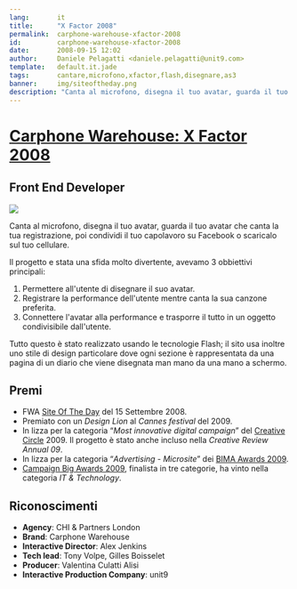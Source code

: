 ```yaml
---
lang:       it
title:      "X Factor 2008"
permalink:  carphone-warehouse-xfactor-2008
id:         carphone-warehouse-xfactor-2008
date:       2008-09-15 12:02
author:     Daniele Pelagatti <daniele.pelagatti@unit9.com>
template:   default.it.jade
tags:       cantare,microfono,xfactor,flash,disegnare,as3
banner:     img/siteoftheday.png
description: "Canta al microfono, disegna il tuo avatar, guarda il tuo avatar che canta la tua registrazione, poi condividi il tuo capolavoro su Facebook o scaricalo sul tuo cellulare."
---
```


# [Carphone Warehouse: X Factor 2008](http://www.unit9.com/project/carphone-warehouse-x-factor-sponsorship-2008) #
## Front End Developer ##

[![](#{base}/img/carphone_warehouse_big.jpg)](http://www.unit9.com/project/carphone-warehouse-x-factor-sponsorship-2008)

Canta al microfono, disegna il tuo avatar, guarda il tuo avatar che canta la tua registrazione, poi condividi il tuo capolavoro su Facebook o scaricalo sul tuo cellulare.

Il progetto e stata una sfida molto divertente, avevamo 3 obbiettivi principali:

1. Permettere all'utente di disegnare il suo avatar.
2. Registrare la performance dell'utente mentre canta la sua canzone preferita.
3. Connettere l'avatar alla performance e trasporre il tutto in un oggetto condivisibile dall'utente.

Tutto questo è stato realizzato usando le tecnologie Flash; il sito usa inoltre uno stile di design particolare dove ogni sezione è rappresentata da una pagina di un diario che viene disegnata man mano da una mano a schermo.

## Premi ##

  * FWA [Site Of The Day](http://www.thefwa.com/site/carphone-warehouse-x-factor-challenge) del 15 Settembre 2008.
  * Premiato con un _Design Lion_ al _Cannes festival_ del 2009.
  * In lizza per la categoria “_Most innovative digital campaign_” del [Creative Circle](http://www.creativecircle.co.uk/2009/shortlist.htm) 2009. Il progetto è stato anche incluso nella _Creative Review Annual 09_.
  * In lizza per la categoria “_Advertising - Microsite_” dei [BIMA Awards 2009](http://www.bimaawards.com/shortlist/#advertising5).
  * [Campaign Big Awards 2009](http://www.campaignbigawards.com), finalista in tre categorie, ha vinto nella categoria _IT & Technology_.

## Riconoscimenti ##

 * **Agency**: CHI & Partners London 
 * **Brand**: Carphone Warehouse 
 * **Interactive Director**: Alex Jenkins 
 * **Tech lead**: Tony Volpe, Gilles Boisselet 
 * **Producer**: Valentina Culatti Alisi 
 * **Interactive Production Company**: unit9

